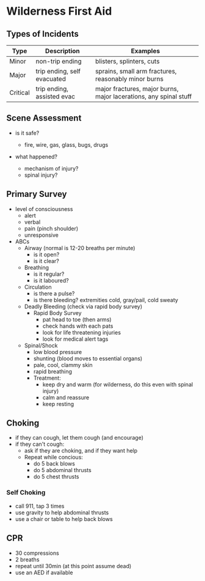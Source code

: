# Wilderness First Aid

## Types of Incidents
| Type     | Description                 | Examples                                                          |
|----------|-----------------------------|-------------------------------------------------------------------|
| Minor    | non-trip ending             | blisters, splinters, cuts                                         |
| Major    | trip ending, self evacuated | sprains, small arm fractures, reasonably minor burns              |
| Critical | trip ending, assisted evac  | major fractures, major burns, major lacerations, any spinal stuff |

## Scene Assessment
- is it safe?
  - fire, wire, gas, glass, bugs, drugs

- what happened?
  - mechanism of injury?
  - spinal injury?

## Primary Survey
- level of consciousness
  - alert
  - verbal
  - pain (pinch shoulder)
  - unresponsive
- ABCs
  - Airway (normal is 12-20 breaths per minute)
    - is it open?
    - is it clear?
  - Breathing
    - is it regular?
    - is it laboured?
  - Circulation
    - is there a pulse?
    - is there bleeding?
extremities cold, gray/pail, cold sweaty
  - Deadly Bleeding (check via rapid body survey)
    - Rapid Body Survey
      - pat head to toe (then arms)
      - check hands with each pats
      - look for life threatening injuries
      - look for medical alert tags
  - Spinal/Shock
    - low blood pressure
    - shunting (blood moves to essential organs)
    - pale, cool, clammy skin
    - rapid breathing
    - Treatment:
      - keep dry and warm (for wilderness, do this even with spinal injury)
      - calm and reassure
      - keep resting

## Choking
- if they can cough, let them cough (and encourage)
- if they can't cough:
  - ask if they are choking, and if they want help
  - Repeat while concious:
    - do 5 back blows
    - do 5 abdominal thrusts
    - do 5 chest thrusts

### Self Choking
- call 911, tap 3 times
- use gravity to help abdominal thrusts
- use a chair or table to help back blows


## CPR
- 30 compressions
- 2 breaths
- repeat until 30min (at this point assume dead)
- use an AED if available